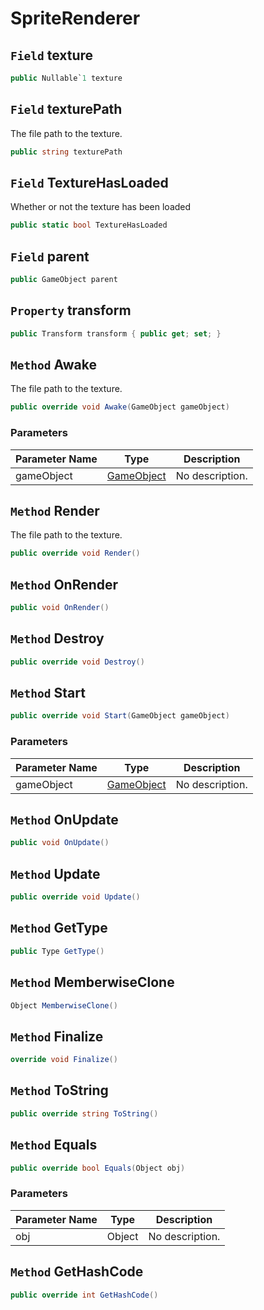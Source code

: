# SpriteRenderer

## `Field` texture

```csharp
public Nullable`1 texture
```


## `Field` texturePath
The file path to the texture.
```csharp
public string texturePath
```


## `Field` TextureHasLoaded
Whether or not the texture has been loaded
```csharp
public static bool TextureHasLoaded
```


## `Field` parent

```csharp
public GameObject parent
```


## `Property` transform

```csharp
public Transform transform { public get; set; }
```


## `Method` Awake
The file path to the texture.
```csharp
public override void Awake(GameObject gameObject)
```
### Parameters

| Parameter Name | Type | Description |
| --------- | --------- | --------- |
| gameObject | [GameObject](https://thiagomvas.github.io/GameEngine/Entities/GameObject.html) | No description. |


## `Method` Render
The file path to the texture.
```csharp
public override void Render()
```


## `Method` OnRender

```csharp
public void OnRender()
```


## `Method` Destroy

```csharp
public override void Destroy()
```


## `Method` Start

```csharp
public override void Start(GameObject gameObject)
```
### Parameters

| Parameter Name | Type | Description |
| --------- | --------- | --------- |
| gameObject | [GameObject](https://thiagomvas.github.io/GameEngine/Entities/GameObject.html) | No description. |


## `Method` OnUpdate

```csharp
public void OnUpdate()
```


## `Method` Update

```csharp
public override void Update()
```


## `Method` GetType

```csharp
public Type GetType()
```


## `Method` MemberwiseClone

```csharp
Object MemberwiseClone()
```


## `Method` Finalize

```csharp
override void Finalize()
```


## `Method` ToString

```csharp
public override string ToString()
```


## `Method` Equals

```csharp
public override bool Equals(Object obj)
```
### Parameters

| Parameter Name | Type | Description |
| --------- | --------- | --------- |
| obj | Object | No description. |


## `Method` GetHashCode

```csharp
public override int GetHashCode()
```

